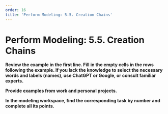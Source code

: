 ```yaml
---
order: 16
title: 'Perform Modeling: 5.5. Creation Chains'
---
```


# Perform Modeling: 5.5. Creation Chains

**Review the example in the first line. Fill in the empty cells in the rows following the example. If you lack the knowledge to select the necessary words and labels (names), use ChatGPT or Google, or consult familiar experts.**

**Provide examples from work and personal projects.**

**In the modeling workspace, find the corresponding task by number and complete all its points.**